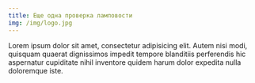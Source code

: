 ```yaml
---
title: Еще одна проверка ламповости
img: /img/logo.jpg
---
```

Lorem ipsum dolor sit amet, consectetur adipisicing elit. Autem nisi modi, quisquam quaerat dignissimos impedit tempore blanditiis perferendis hic aspernatur cupiditate nihil inventore quidem harum dolor expedita nulla doloremque iste.
